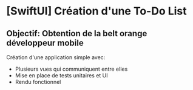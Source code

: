 # [SwiftUI] Création d'une To-Do List
## Objectif: Obtention de la belt orange développeur mobile

Création d'une application simple avec:
- Plusieurs vues qui communiquent entre elles
- Mise en place de tests unitaires et UI
- Rendu fonctionnel
